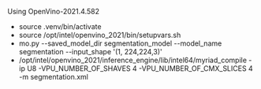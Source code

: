 
Using OpenVino-2021.4.582

- source .venv/bin/activate
- source /opt/intel/openvino_2021/bin/setupvars.sh
- mo.py --saved_model_dir segmentation_model --model_name segmentation --input_shape '(1, 224,224,3)'
- /opt/intel/openvino_2021/inference_engine/lib/intel64/myriad_compile -ip U8 -VPU_NUMBER_OF_SHAVES 4 -VPU_NUMBER_OF_CMX_SLICES 4 -m segmentation.xml
